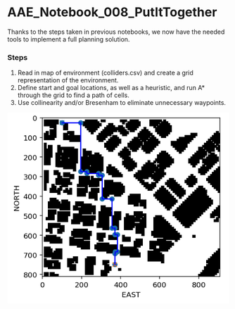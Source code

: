 # AAE_Notebook_008_PutItTogether
Thanks to the steps taken in previous notebooks, we now have the needed tools to implement a full planning solution.

### Steps
  1. Read in map of environment (colliders.csv) and create a grid representation of the environment.
  2. Define start and goal locations, as well as a heuristic, and run A* through the grid to find a path of cells.
  3. Use collinearity and/or Bresenham to eliminate unnecessary waypoints.

![solution](images/solution.png)
